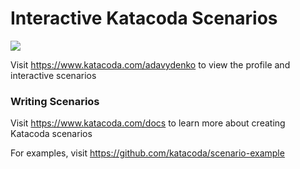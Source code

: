# Interactive Katacoda Scenarios

[![](http://shields.katacoda.com/katacoda/adavydenko/count.svg)](https://www.katacoda.com/adavydenko "Get your profile on Katacoda.com")

Visit https://www.katacoda.com/adavydenko to view the profile and interactive scenarios

### Writing Scenarios
Visit https://www.katacoda.com/docs to learn more about creating Katacoda scenarios

For examples, visit https://github.com/katacoda/scenario-example

